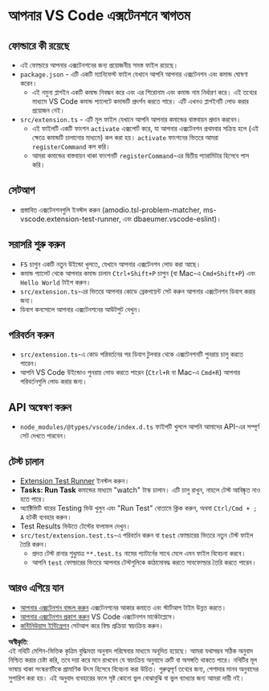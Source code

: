 # আপনার VS Code এক্সটেনশনে স্বাগতম

## ফোল্ডারে কী রয়েছে

* এই ফোল্ডারে আপনার এক্সটেনশনের জন্য প্রয়োজনীয় সমস্ত ফাইল রয়েছে।
* `package.json` - এটি একটি ম্যানিফেস্ট ফাইল যেখানে আপনি আপনার এক্সটেনশন এবং কমান্ড ঘোষণা করেন।
  * এই নমুনা প্লাগইন একটি কমান্ড নিবন্ধন করে এবং এর শিরোনাম এবং কমান্ড নাম নির্ধারণ করে। এই তথ্যের মাধ্যমে VS Code কমান্ড প্যালেটে কমান্ডটি প্রদর্শন করতে পারে। এটি এখনও প্লাগইনটি লোড করার প্রয়োজন নেই।
* `src/extension.ts` - এটি মূল ফাইল যেখানে আপনি আপনার কমান্ডের বাস্তবায়ন প্রদান করবেন।
  * এই ফাইলটি একটি ফাংশন `activate` এক্সপোর্ট করে, যা আপনার এক্সটেনশন প্রথমবার সক্রিয় হলে (এই ক্ষেত্রে কমান্ডটি চালানোর মাধ্যমে) কল করা হয়। `activate` ফাংশনের ভিতরে আমরা `registerCommand` কল করি।
  * আমরা কমান্ডের বাস্তবায়ন থাকা ফাংশনটি `registerCommand`-এর দ্বিতীয় প্যারামিটার হিসেবে পাস করি।

## সেটআপ

* প্রস্তাবিত এক্সটেনশনগুলি ইনস্টল করুন (amodio.tsl-problem-matcher, ms-vscode.extension-test-runner, এবং dbaeumer.vscode-eslint)।

## সরাসরি শুরু করুন

* `F5` চাপুন একটি নতুন উইন্ডো খুলতে, যেখানে আপনার এক্সটেনশন লোড করা আছে।
* কমান্ড প্যালেট থেকে আপনার কমান্ড চালান `Ctrl+Shift+P` চাপুন (বা Mac-এ `Cmd+Shift+P`) এবং `Hello World` টাইপ করুন।
* `src/extension.ts`-এর ভিতরে আপনার কোডে ব্রেকপয়েন্ট সেট করুন আপনার এক্সটেনশন ডিবাগ করার জন্য।
* ডিবাগ কনসোলে আপনার এক্সটেনশনের আউটপুট দেখুন।

## পরিবর্তন করুন

* `src/extension.ts`-এ কোড পরিবর্তনের পর ডিবাগ টুলবার থেকে এক্সটেনশনটি পুনরায় চালু করতে পারেন।
* আপনি VS Code উইন্ডোও পুনরায় লোড করতে পারেন (`Ctrl+R` বা Mac-এ `Cmd+R`) আপনার পরিবর্তনগুলি লোড করার জন্য।

## API অন্বেষণ করুন

* `node_modules/@types/vscode/index.d.ts` ফাইলটি খুললে আপনি আমাদের API-এর সম্পূর্ণ সেট দেখতে পারবেন।

## টেস্ট চালান

* [Extension Test Runner](https://marketplace.visualstudio.com/items?itemName=ms-vscode.extension-test-runner) ইনস্টল করুন।
* **Tasks: Run Task** কমান্ডের মাধ্যমে "watch" টাস্ক চালান। এটি চালু রাখুন, নাহলে টেস্ট আবিষ্কৃত নাও হতে পারে।
* অ্যাক্টিভিটি বারের Testing ভিউ খুলুন এবং "Run Test" বোতামে ক্লিক করুন, অথবা `Ctrl/Cmd + ; A` হটকী ব্যবহার করুন।
* Test Results ভিউতে টেস্টের ফলাফল দেখুন।
* `src/test/extension.test.ts`-এ পরিবর্তন করুন বা `test` ফোল্ডারের ভিতরে নতুন টেস্ট ফাইল তৈরি করুন।
  * প্রদত্ত টেস্ট রানার শুধুমাত্র `**.test.ts` নামের প্যাটার্নের সাথে মেলে এমন ফাইল বিবেচনা করবে।
  * আপনি `test` ফোল্ডারের ভিতরে আপনার টেস্টগুলিকে কাঠামোবদ্ধ করতে সাবফোল্ডার তৈরি করতে পারেন।

## আরও এগিয়ে যান

* [আপনার এক্সটেনশন বান্ডল করুন](https://code.visualstudio.com/api/working-with-extensions/bundling-extension) এক্সটেনশনের আকার কমাতে এবং স্টার্টআপ টাইম উন্নত করতে।
* [আপনার এক্সটেনশন প্রকাশ করুন](https://code.visualstudio.com/api/working-with-extensions/publishing-extension) VS Code এক্সটেনশন মার্কেটপ্লেসে।
* [কন্টিনিউয়াস ইন্টিগ্রেশন](https://code.visualstudio.com/api/working-with-extensions/continuous-integration) সেটআপ করে বিল্ড প্রক্রিয়া স্বয়ংক্রিয় করুন।

**অস্বীকৃতি**:  
এই নথিটি মেশিন-ভিত্তিক কৃত্রিম বুদ্ধিমত্তা অনুবাদ পরিষেবার মাধ্যমে অনূদিত হয়েছে। আমরা যথাসম্ভব সঠিক অনুবাদ নিশ্চিত করার চেষ্টা করি, তবে দয়া করে মনে রাখবেন যে স্বয়ংক্রিয় অনুবাদে ত্রুটি বা অসঙ্গতি থাকতে পারে। নথিটির মূল ভাষায় থাকা সংস্করণটিকে প্রামাণিক উৎস হিসেবে বিবেচনা করা উচিত। গুরুত্বপূর্ণ তথ্যের জন্য, পেশাদার মানব অনুবাদের সুপারিশ করা হয়। এই অনুবাদ ব্যবহারের ফলে সৃষ্ট কোনো ভুল বোঝাবুঝি বা ভুল ব্যাখ্যার জন্য আমরা দায়ী নই।